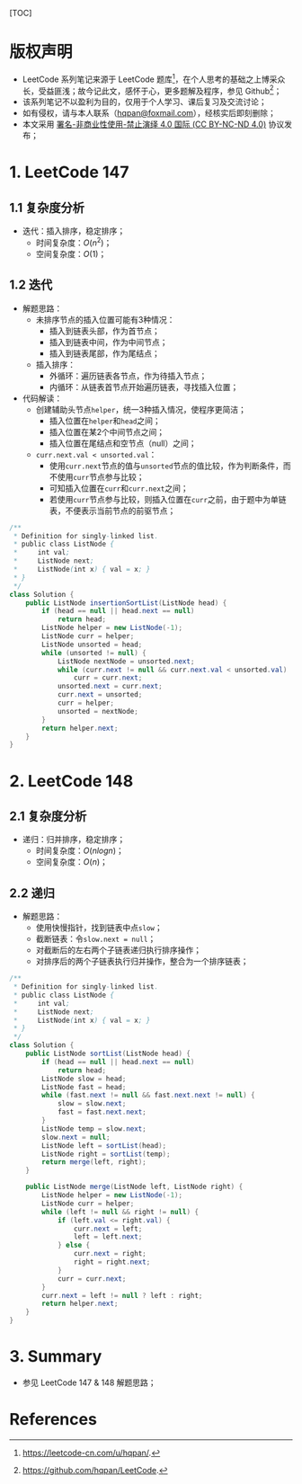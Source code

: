[TOC]

# 版权声明

- LeetCode 系列笔记来源于 LeetCode 题库[^1]，在个人思考的基础之上博采众长，受益匪浅；故今记此文，感怀于心，更多题解及程序，参见 Github[^2]；
- 该系列笔记不以盈利为目的，仅用于个人学习、课后复习及交流讨论；
- 如有侵权，请与本人联系（hqpan@foxmail.com），经核实后即刻删除；
- 本文采用 [署名-非商业性使用-禁止演绎 4.0 国际 (CC BY-NC-ND 4.0)](https://creativecommons.org/licenses/by-nc-nd/4.0/deed.zh) 协议发布；

# 1. LeetCode 147

## 1.1 复杂度分析

- 迭代：插入排序，稳定排序；
  - 时间复杂度：$O(n^2)$；
  - 空间复杂度：$O(1)$；

## 1.2 迭代

- 解题思路：
  - 未排序节点的插入位置可能有3种情况：
    - 插入到链表头部，作为首节点；
    - 插入到链表中间，作为中间节点；
    - 插入到链表尾部，作为尾结点；
  - 插入排序：
    - 外循环：遍历链表各节点，作为待插入节点；
    - 内循环：从链表首节点开始遍历链表，寻找插入位置；
- 代码解读：
  - 创建辅助头节点`helper`，统一3种插入情况，使程序更简洁；
    - 插入位置在`helper`和`head`之间；
    - 插入位置在某2个中间节点之间；
    - 插入位置在尾结点和空节点（null）之间；
  - `curr.next.val < unsorted.val`：
    - 使用`curr.next`节点的值与`unsorted`节点的值比较，作为判断条件，而不使用`curr`节点参与比较；
    - 可知插入位置在`curr`和`curr.next`之间；
    - 若使用`curr`节点参与比较，则插入位置在`curr`之前，由于题中为单链表，不便表示当前节点的前驱节点；

```java
/**
 * Definition for singly-linked list.
 * public class ListNode {
 *     int val;
 *     ListNode next;
 *     ListNode(int x) { val = x; }
 * }
 */
class Solution {
    public ListNode insertionSortList(ListNode head) {
        if (head == null || head.next == null)
            return head;
        ListNode helper = new ListNode(-1);
        ListNode curr = helper;
        ListNode unsorted = head;
        while (unsorted != null) {
            ListNode nextNode = unsorted.next;
            while (curr.next != null && curr.next.val < unsorted.val)
                curr = curr.next;            
            unsorted.next = curr.next;
            curr.next = unsorted;
            curr = helper;
            unsorted = nextNode;
        }
        return helper.next;
    }
}
```

# 2. LeetCode 148

## 2.1 复杂度分析

- 递归：归并排序，稳定排序；
  - 时间复杂度：$O(nlogn)$；
  - 空间复杂度：$O(n)$；

## 2.2 递归

- 解题思路：
  - 使用快慢指针，找到链表中点`slow`；
  - 截断链表：令`slow.next = null`；
  - 对截断后的左右两个子链表递归执行排序操作；
  - 对排序后的两个子链表执行归并操作，整合为一个排序链表；

```java
/**
 * Definition for singly-linked list.
 * public class ListNode {
 *     int val;
 *     ListNode next;
 *     ListNode(int x) { val = x; }
 * }
 */
class Solution {
    public ListNode sortList(ListNode head) {
        if (head == null || head.next == null)
            return head;
        ListNode slow = head;
        ListNode fast = head;
        while (fast.next != null && fast.next.next != null) {
            slow = slow.next;
            fast = fast.next.next;
        }
        ListNode temp = slow.next;
        slow.next = null;
        ListNode left = sortList(head);
        ListNode right = sortList(temp);
        return merge(left, right);
    }

    public ListNode merge(ListNode left, ListNode right) {
        ListNode helper = new ListNode(-1);
        ListNode curr = helper;
        while (left != null && right != null) {
            if (left.val <= right.val) {
                curr.next = left;
                left = left.next;
            } else {
                curr.next = right;
                right = right.next;
            }
            curr = curr.next;
        }
        curr.next = left != null ? left : right;
        return helper.next;
    }
}
```

# 3. Summary

- 参见 LeetCode 147 & 148 解题思路；

# References

[^1]: https://leetcode-cn.com/u/hqpan/.
[^2]: https://github.com/hqpan/LeetCode.